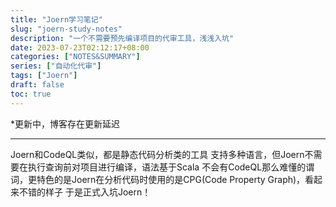 ```yaml
---
title: "Joern学习笔记"
slug: "joern-study-notes"
description: "一个不需要预先编译项目的代审工具，浅浅入坑"
date: 2023-07-23T02:12:17+08:00
categories: ["NOTES&SUMMARY"]
series: ["自动化代审"]
tags: ["Joern"]
draft: false
toc: true
---
```


*更新中，博客存在更新延迟

----

Joern和CodeQL类似，都是静态代码分析类的工具 支持多种语言，但Joern不需要在执行查询前对项目进行编译，语法基于Scala 不会有CodeQL那么难懂的谓词，更特色的是Joern在分析代码时使用的是CPG(Code Property Graph)，看起来不错的样子 于是正式入坑Joern！